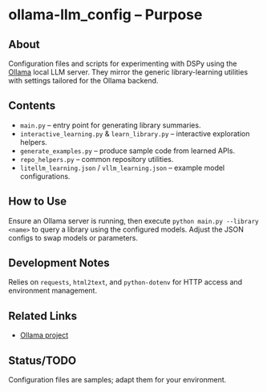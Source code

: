 # ollama-llm_config – Purpose

## About
Configuration files and scripts for experimenting with DSPy using the [Ollama](https://ollama.com/) local LLM server.  They mirror the generic library-learning utilities with settings tailored for the Ollama backend.

## Contents
- `main.py` – entry point for generating library summaries.
- `interactive_learning.py` & `learn_library.py` – interactive exploration helpers.
- `generate_examples.py` – produce sample code from learned APIs.
- `repo_helpers.py` – common repository utilities.
- `litellm_learning.json` / `vllm_learning.json` – example model configurations.

## How to Use
Ensure an Ollama server is running, then execute `python main.py --library <name>` to query a library using the configured models.  Adjust the JSON configs to swap models or parameters.

## Development Notes
Relies on `requests`, `html2text`, and `python-dotenv` for HTTP access and environment management.

## Related Links
- [Ollama project](https://ollama.com)

## Status/TODO
Configuration files are samples; adapt them for your environment.
